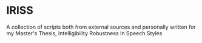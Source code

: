 # IRISS
A collection of scripts both from external sources and personally written for my Master's Thesis, Intelligibility Robustness In Speech Styles
